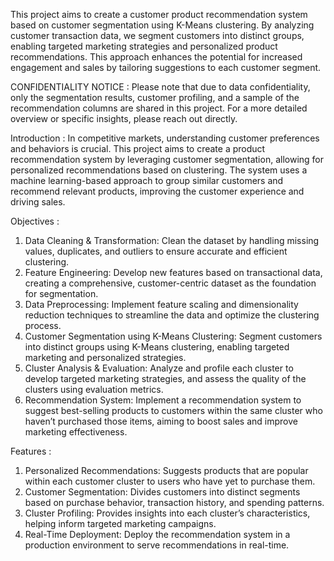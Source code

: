 This project aims to create a customer product recommendation system based on customer segmentation using K-Means clustering. By analyzing customer transaction data, we segment customers into distinct groups, enabling targeted marketing strategies and personalized product recommendations. This approach enhances the potential for increased engagement and sales by tailoring suggestions to each customer segment.

CONFIDENTIALITY NOTICE :
Please note that due to data confidentiality, only the segmentation results, customer profiling, and a sample of the recommendation columns are shared in this project. For a more detailed overview or specific insights, please reach out directly.

Introduction :
In competitive markets, understanding customer preferences and behaviors is crucial. This project aims to create a product recommendation system by leveraging customer segmentation, allowing for personalized recommendations based on clustering. The system uses a machine learning-based approach to group similar customers and recommend relevant products, improving the customer experience and driving sales.

Objectives :
1. Data Cleaning & Transformation: Clean the dataset by handling missing values, duplicates, and outliers to ensure accurate and efficient clustering.
2. Feature Engineering: Develop new features based on transactional data, creating a comprehensive, customer-centric dataset as the foundation for segmentation.
3. Data Preprocessing: Implement feature scaling and dimensionality reduction techniques to streamline the data and optimize the clustering process.
4. Customer Segmentation using K-Means Clustering: Segment customers into distinct groups using K-Means clustering, enabling targeted marketing and personalized strategies.
5. Cluster Analysis & Evaluation: Analyze and profile each cluster to develop targeted marketing strategies, and assess the quality of the clusters using evaluation metrics.
6. Recommendation System: Implement a recommendation system to suggest best-selling products to customers within the same cluster who haven’t purchased those items, aiming to boost sales and improve marketing effectiveness.

Features :
1. Personalized Recommendations: Suggests products that are popular within each customer cluster to users who have yet to purchase them.
2. Customer Segmentation: Divides customers into distinct segments based on purchase behavior, transaction history, and spending patterns.
3. Cluster Profiling: Provides insights into each cluster’s characteristics, helping inform targeted marketing campaigns.
4. Real-Time Deployment: Deploy the recommendation system in a production environment to serve recommendations in real-time.
